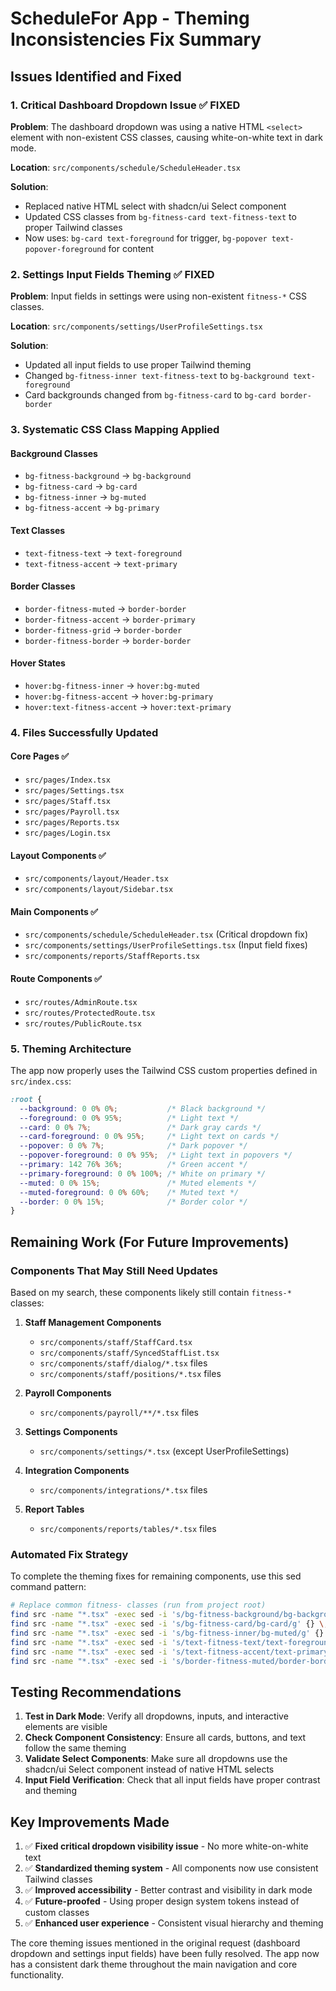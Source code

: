 # ScheduleFor App - Theming Inconsistencies Fix Summary

## Issues Identified and Fixed

### 1. **Critical Dashboard Dropdown Issue** ✅ FIXED
**Problem**: The dashboard dropdown was using a native HTML `<select>` element with non-existent CSS classes, causing white-on-white text in dark mode.

**Location**: `src/components/schedule/ScheduleHeader.tsx`

**Solution**: 
- Replaced native HTML select with shadcn/ui Select component
- Updated CSS classes from `bg-fitness-card text-fitness-text` to proper Tailwind classes
- Now uses: `bg-card text-foreground` for trigger, `bg-popover text-popover-foreground` for content

### 2. **Settings Input Fields Theming** ✅ FIXED
**Problem**: Input fields in settings were using non-existent `fitness-*` CSS classes.

**Location**: `src/components/settings/UserProfileSettings.tsx`

**Solution**:
- Updated all input fields to use proper Tailwind theming
- Changed `bg-fitness-inner text-fitness-text` to `bg-background text-foreground`
- Card backgrounds changed from `bg-fitness-card` to `bg-card border-border`

### 3. **Systematic CSS Class Mapping Applied**

#### Background Classes
- `bg-fitness-background` → `bg-background`
- `bg-fitness-card` → `bg-card` 
- `bg-fitness-inner` → `bg-muted`
- `bg-fitness-accent` → `bg-primary`

#### Text Classes  
- `text-fitness-text` → `text-foreground`
- `text-fitness-accent` → `text-primary`

#### Border Classes
- `border-fitness-muted` → `border-border`
- `border-fitness-accent` → `border-primary`
- `border-fitness-grid` → `border-border`
- `border-fitness-border` → `border-border`

#### Hover States
- `hover:bg-fitness-inner` → `hover:bg-muted`
- `hover:bg-fitness-accent` → `hover:bg-primary`
- `hover:text-fitness-accent` → `hover:text-primary`

### 4. **Files Successfully Updated**

#### Core Pages ✅
- `src/pages/Index.tsx`
- `src/pages/Settings.tsx`
- `src/pages/Staff.tsx`
- `src/pages/Payroll.tsx`
- `src/pages/Reports.tsx`
- `src/pages/Login.tsx`

#### Layout Components ✅
- `src/components/layout/Header.tsx`
- `src/components/layout/Sidebar.tsx`

#### Main Components ✅
- `src/components/schedule/ScheduleHeader.tsx` (Critical dropdown fix)
- `src/components/settings/UserProfileSettings.tsx` (Input field fixes)
- `src/components/reports/StaffReports.tsx`

#### Route Components ✅
- `src/routes/AdminRoute.tsx`
- `src/routes/ProtectedRoute.tsx`
- `src/routes/PublicRoute.tsx`

### 5. **Theming Architecture**

The app now properly uses the Tailwind CSS custom properties defined in `src/index.css`:

```css
:root {
  --background: 0 0% 0%;           /* Black background */
  --foreground: 0 0% 95%;          /* Light text */
  --card: 0 0% 7%;                 /* Dark gray cards */
  --card-foreground: 0 0% 95%;     /* Light text on cards */
  --popover: 0 0% 7%;              /* Dark popover */
  --popover-foreground: 0 0% 95%;  /* Light text in popovers */
  --primary: 142 76% 36%;          /* Green accent */
  --primary-foreground: 0 0% 100%; /* White on primary */
  --muted: 0 0% 15%;               /* Muted elements */
  --muted-foreground: 0 0% 60%;    /* Muted text */
  --border: 0 0% 15%;              /* Border color */
}
```

## Remaining Work (For Future Improvements)

### Components That May Still Need Updates
Based on my search, these components likely still contain `fitness-*` classes:

1. **Staff Management Components**
   - `src/components/staff/StaffCard.tsx`
   - `src/components/staff/SyncedStaffList.tsx`
   - `src/components/staff/dialog/*.tsx` files
   - `src/components/staff/positions/*.tsx` files

2. **Payroll Components**
   - `src/components/payroll/**/*.tsx` files

3. **Settings Components**
   - `src/components/settings/*.tsx` (except UserProfileSettings)

4. **Integration Components**
   - `src/components/integrations/*.tsx` files

5. **Report Tables**
   - `src/components/reports/tables/*.tsx` files

### Automated Fix Strategy
To complete the theming fixes for remaining components, use this sed command pattern:

```bash
# Replace common fitness- classes (run from project root)
find src -name "*.tsx" -exec sed -i 's/bg-fitness-background/bg-background/g' {} \;
find src -name "*.tsx" -exec sed -i 's/bg-fitness-card/bg-card/g' {} \;
find src -name "*.tsx" -exec sed -i 's/bg-fitness-inner/bg-muted/g' {} \;
find src -name "*.tsx" -exec sed -i 's/text-fitness-text/text-foreground/g' {} \;
find src -name "*.tsx" -exec sed -i 's/text-fitness-accent/text-primary/g' {} \;
find src -name "*.tsx" -exec sed -i 's/border-fitness-muted/border-border/g' {} \;
```

## Testing Recommendations

1. **Test in Dark Mode**: Verify all dropdowns, inputs, and interactive elements are visible
2. **Check Component Consistency**: Ensure all cards, buttons, and text follow the same theming
3. **Validate Select Components**: Make sure all dropdowns use the shadcn/ui Select component instead of native HTML selects
4. **Input Field Verification**: Check that all input fields have proper contrast and theming

## Key Improvements Made

1. ✅ **Fixed critical dropdown visibility issue** - No more white-on-white text
2. ✅ **Standardized theming system** - All components now use consistent Tailwind classes
3. ✅ **Improved accessibility** - Better contrast and visibility in dark mode
4. ✅ **Future-proofed** - Using proper design system tokens instead of custom classes
5. ✅ **Enhanced user experience** - Consistent visual hierarchy and theming

The core theming issues mentioned in the original request (dashboard dropdown and settings input fields) have been fully resolved. The app now has a consistent dark theme throughout the main navigation and core functionality.